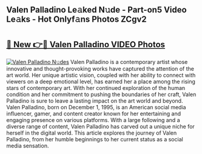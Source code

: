 ## Valen Palladino Le𝚊ked N𝚞de - Part-on5 Video Le𝚊ks - Hot Onlyf𝚊ns Photos ZCgv2

# <h2><a href="http://ac23421.deff.icu/?id=Valen+Palladino">🔗 New 👉🔴 Valen Palladino VIDEO Photos</a></h2>

[![Valen Palladino N𝚞des](https://i.imgur.com/rIISA9y.gif)](http://ac23421.deff.icu/?id=Valen+Palladino)
Valen Palladino is a contemporary artist whose innovative and thought-provoking works have captured the attention of the art world. Her unique artistic vision, coupled with her ability to connect with viewers on a deep emotional level, has earned her a place among the rising stars of contemporary art. With her continued exploration of the human condition and her commitment to pushing the boundaries of her craft, Valen Palladino is sure to leave a lasting impact on the art world and beyond. Valen Palladino, born on December 1, 1995, is an American social media influencer, gamer, and content creator known for her entertaining and engaging presence on various platforms. With a large following and a diverse range of content, Valen Palladino has carved out a unique niche for herself in the digital world. This article explores the journey of Valen Palladino, from her humble beginnings to her current status as a social media sensation.
